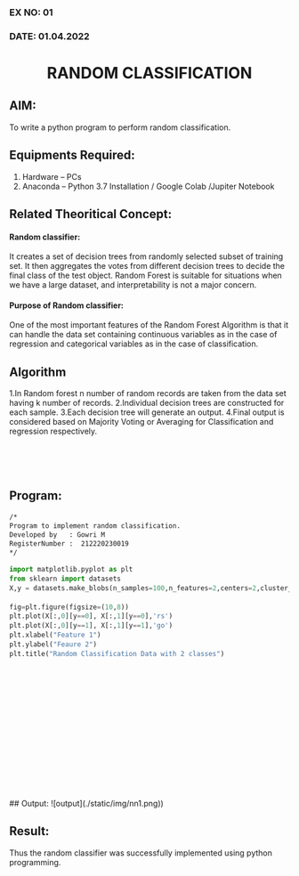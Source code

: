 ### EX NO: 01
### DATE: 01.04.2022
# <p align="center"> RANDOM CLASSIFICATION</P>

## AIM:
To write a python program to perform random classification.

## Equipments Required:
1. Hardware – PCs
2. Anaconda – Python 3.7 Installation / Google Colab /Jupiter Notebook

## Related Theoritical Concept:
#### Random classifier: 
It creates a set of decision trees from randomly selected subset of training set. It then aggregates the votes from different decision trees to decide the final class of the test object. Random Forest is suitable for situations when we have a large dataset, and interpretability is not a major concern.

#### Purpose of Random classifier: 
One of the most important features of the Random Forest Algorithm is that it can handle the data set containing continuous variables as in the case of regression and categorical variables as in the case of classification.

## Algorithm
1.In Random forest n number of random records are taken from the data set having k number of records.
2.Individual decision trees are constructed for each sample.
3.Each decision tree will generate an output.
4.Final output is considered based on Majority Voting or Averaging for Classification and regression respectively.

</br>
</br>
</br>


## Program:
```
/*
Program to implement random classification.
Developed by   : Gowri M
RegisterNumber :  212220230019
*/
```

```python
import matplotlib.pyplot as plt
from sklearn import datasets
X,y = datasets.make_blobs(n_samples=100,n_features=2,centers=2,cluster_std=1.05,random_state=2)

fig=plt.figure(figsize=(10,8))
plt.plot(X[:,0][y==0], X[:,1][y==0],'rs')
plt.plot(X[:,0][y==1], X[:,1][y==1],'go')
plt.xlabel("Feature 1")
plt.ylabel("Feaure 2")
plt.title("Random Classification Data with 2 classes")
```
</br>
</br>
</br>
</br>
</br>
</br>
</br>
</br>
</br>
</br>
</br>
</br>
</br>
</br>
## Output:
![output](./static/img/nn1.png))


## Result:
Thus the random classifier was successfully implemented using python programming.
